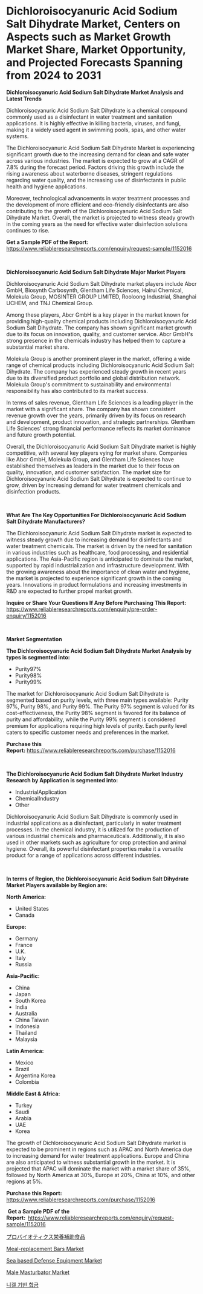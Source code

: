 <p><h1>Dichloroisocyanuric Acid Sodium Salt Dihydrate Market, Centers on Aspects such as Market Growth Market Share, Market Opportunity, and Projected Forecasts Spanning from 2024 to 2031</h1></p><p><strong>Dichloroisocyanuric Acid Sodium Salt Dihydrate Market Analysis and Latest Trends</strong></p>
<p><p>Dichloroisocyanuric Acid Sodium Salt Dihydrate is a chemical compound commonly used as a disinfectant in water treatment and sanitation applications. It is highly effective in killing bacteria, viruses, and fungi, making it a widely used agent in swimming pools, spas, and other water systems.</p><p>The Dichloroisocyanuric Acid Sodium Salt Dihydrate Market is experiencing significant growth due to the increasing demand for clean and safe water across various industries. The market is expected to grow at a CAGR of 7.8% during the forecast period. Factors driving this growth include the rising awareness about waterborne diseases, stringent regulations regarding water quality, and the increasing use of disinfectants in public health and hygiene applications.</p><p>Moreover, technological advancements in water treatment processes and the development of more efficient and eco-friendly disinfectants are also contributing to the growth of the Dichloroisocyanuric Acid Sodium Salt Dihydrate Market. Overall, the market is projected to witness steady growth in the coming years as the need for effective water disinfection solutions continues to rise.</p></p>
<p><strong>Get a Sample PDF of the Report:&nbsp;</strong> <a href="https://www.reliableresearchreports.com/enquiry/request-sample/1152016">https://www.reliableresearchreports.com/enquiry/request-sample/1152016</a></p>
<p>&nbsp;</p>
<p><strong>Dichloroisocyanuric Acid Sodium Salt Dihydrate Major Market Players</strong></p>
<p><p>Dichloroisocyanuric Acid Sodium Salt Dihydrate market players include Abcr GmbH, Biosynth Carbosynth, Glentham Life Sciences, Hairui Chemical, Molekula Group, MOSINTER GROUP LIMITED, Rooloong Industrial, Shanghai UCHEM, and TNJ Chemical Group. </p><p>Among these players, Abcr GmbH is a key player in the market known for providing high-quality chemical products including Dichloroisocyanuric Acid Sodium Salt Dihydrate. The company has shown significant market growth due to its focus on innovation, quality, and customer service. Abcr GmbH's strong presence in the chemicals industry has helped them to capture a substantial market share.</p><p>Molekula Group is another prominent player in the market, offering a wide range of chemical products including Dichloroisocyanuric Acid Sodium Salt Dihydrate. The company has experienced steady growth in recent years due to its diversified product portfolio and global distribution network. Molekula Group's commitment to sustainability and environmental responsibility has also contributed to its market success.</p><p>In terms of sales revenue, Glentham Life Sciences is a leading player in the market with a significant share. The company has shown consistent revenue growth over the years, primarily driven by its focus on research and development, product innovation, and strategic partnerships. Glentham Life Sciences' strong financial performance reflects its market dominance and future growth potential.</p><p>Overall, the Dichloroisocyanuric Acid Sodium Salt Dihydrate market is highly competitive, with several key players vying for market share. Companies like Abcr GmbH, Molekula Group, and Glentham Life Sciences have established themselves as leaders in the market due to their focus on quality, innovation, and customer satisfaction. The market size for Dichloroisocyanuric Acid Sodium Salt Dihydrate is expected to continue to grow, driven by increasing demand for water treatment chemicals and disinfection products.</p></p>
<p>&nbsp;</p>
<p><strong>What Are The Key Opportunities For Dichloroisocyanuric Acid Sodium Salt Dihydrate Manufacturers?</strong></p>
<p><p>The Dichloroisocyanuric Acid Sodium Salt Dihydrate market is expected to witness steady growth due to increasing demand for disinfectants and water treatment chemicals. The market is driven by the need for sanitation in various industries such as healthcare, food processing, and residential applications. The Asia-Pacific region is anticipated to dominate the market, supported by rapid industrialization and infrastructure development. With the growing awareness about the importance of clean water and hygiene, the market is projected to experience significant growth in the coming years. Innovations in product formulations and increasing investments in R&D are expected to further propel market growth.</p></p>
<p><strong>Inquire or Share Your Questions If Any Before Purchasing This Report:</strong> <a href="https://www.reliableresearchreports.com/enquiry/pre-order-enquiry/1152016">https://www.reliableresearchreports.com/enquiry/pre-order-enquiry/1152016</a></p>
<p>&nbsp;</p>
<p><strong>Market Segmentation</strong></p>
<p><strong>The Dichloroisocyanuric Acid Sodium Salt Dihydrate Market Analysis by types is segmented into:</strong></p>
<p><ul><li>Purity97%</li><li>Purity98%</li><li>Purity99%</li></ul></p>
<p><p>The market for Dichloroisocyanuric Acid Sodium Salt Dihydrate is segmented based on purity levels, with three main types available: Purity 97%, Purity 98%, and Purity 99%. The Purity 97% segment is valued for its cost-effectiveness, the Purity 98% segment is favored for its balance of purity and affordability, while the Purity 99% segment is considered premium for applications requiring high levels of purity. Each purity level caters to specific customer needs and preferences in the market.</p></p>
<p><strong>Purchase this Report:&nbsp;</strong><a href="https://www.reliableresearchreports.com/purchase/1152016">https://www.reliableresearchreports.com/purchase/1152016</a></p>
<p>&nbsp;</p>
<p><strong>The Dichloroisocyanuric Acid Sodium Salt Dihydrate Market Industry Research by Application is segmented into:</strong></p>
<p><ul><li>IndustrialApplication</li><li>ChemicalIndustry</li><li>Other</li></ul></p>
<p><p>Dichloroisocyanuric Acid Sodium Salt Dihydrate is commonly used in industrial applications as a disinfectant, particularly in water treatment processes. In the chemical industry, it is utilized for the production of various industrial chemicals and pharmaceuticals. Additionally, it is also used in other markets such as agriculture for crop protection and animal hygiene. Overall, its powerful disinfectant properties make it a versatile product for a range of applications across different industries.</p></p>
<p>&nbsp;</p>
<p><strong>In terms of Region, the Dichloroisocyanuric Acid Sodium Salt Dihydrate Market Players available by Region are:</strong></p>
<p>
    <p> <strong> North America: </strong>
        <ul>
            <li>United States</li>
            <li>Canada</li>
        </ul>
        </p> 
    <p> <strong> Europe: </strong>
        <ul>
            <li>Germany</li>
            <li>France</li>
            <li>U.K.</li>
            <li>Italy</li>
            <li>Russia</li>
        </ul>
        </p> 
    <p> <strong> Asia-Pacific: </strong>
        <ul>
            <li>China</li>
            <li>Japan</li>
            <li>South Korea</li>
            <li>India</li>
            <li>Australia</li>
            <li>China Taiwan</li>
            <li>Indonesia</li>
            <li>Thailand</li>
            <li>Malaysia</li>
        </ul>
        </p> 
    <p> <strong> Latin America: </strong>
        <ul>
            <li>Mexico</li>
            <li>Brazil</li>
            <li>Argentina Korea</li>
            <li>Colombia</li>
        </ul>
        </p> 
    <p> <strong> Middle East & Africa: </strong>
        <ul>
            <li>Turkey</li>
            <li>Saudi</li>
            <li>Arabia</li>
            <li>UAE</li>
            <li>Korea</li>
        </ul>
    </p>
    </p>
<p><p>The growth of Dichloroisocyanuric Acid Sodium Salt Dihydrate market is expected to be prominent in regions such as APAC and North America due to increasing demand for water treatment applications. Europe and China are also anticipated to witness substantial growth in the market. It is projected that APAC will dominate the market with a market share of 35%, followed by North America at 30%, Europe at 20%, China at 10%, and other regions at 5%.</p></p>
<p><strong>Purchase this Report: </strong><a href="https://www.reliableresearchreports.com/purchase/1152016">https://www.reliableresearchreports.com/purchase/1152016</a></p>
<p>&nbsp;<strong>Get a Sample PDF of the Report:&nbsp;&nbsp;</strong><a href="https://www.reliableresearchreports.com/enquiry/request-sample/1152016">https://www.reliableresearchreports.com/enquiry/request-sample/1152016</a></p>
<p><strong></strong></p>
<p><p><a href="https://github.com/adcxff01450218/Market-Research-Report-List-1/blob/main/3821898190066.md">プロバイオティクス栄養補助食品</a></p><p><a href="https://view.publitas.com/reportprime-1/meal-replacement-bars-market-share-market-new-trends-analysis-report-by-type-by-application-by-end-use-by-region-and-segment-forecasts-2023-2030/">Meal-replacement Bars Market</a></p><p><a href="https://issuu.com/reportprime-2/docs/sea-based-defense-equipment-market-size-2030.pptx">Sea based Defense Equipment Market</a></p><p><a href="https://florentine-yuzu-f42.notion.site/Male-Masturbator-Market-Share-Market-New-Trends-Analysis-Report-By-Type-By-Application-By-End-us-5620c158108d49b68e7eda9f2a1a6b81">Male Masturbator Market</a></p><p><a href="https://github.com/vsn7qpua81q/Market-Research-Report-List-1/blob/main/5027503189941.md">니켈 기반 합금</a></p></p>
